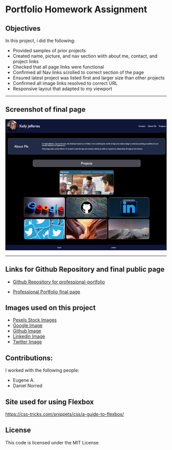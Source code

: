 # Portfolio Homework Assignment

## Objectives

In this project, i did the following:

- Provided samples of prior projects
- Created name, picture, and nav section wiith about me, contact, and project links
- Checked that all page links were functional
- Confirmed all Nav links scrolled to correct section of the page
- Ensured latest project was listed first and larger size than other projects
- Confirmed all image links resolved to correct URL
- Responsive layout that adapted to my viewport 

-----
## Screenshot of final page

![Screenshot of final webpage](./assets/images/portfolio-final-page-copy.png)

-----
## Links for Github Repository and final public page

- [Github Repository for professional-portfolio](https://github.com/ksjefferies/professional-portfolio)

- [Professional Portfolio final page](https://ksjefferies.github.io/professional-portfolio/)

## Images used on this project
- [Pexels Stock Images](https://www.pexels.com)
- [Google Image](https://www.reuters.com/technology/google-services-down-some-users-downdetector-2021-06-29/)
- [Github Image](https://www.omgubuntu.co.uk/2018/06/microsoft-buying-github)
- [Linkedin Image](https://techsavvy.life/2022/02/17/want-to-change-your-linkedin-profile-url/)
- [Twitter Image](https://www.indiatvnews.com/technology/news-twitter-edit-button-introduction-on-one-condition-know-what-is-it-631301)

## Contributions:
I worked with the following people:
- Eugene A.
- Daniel Norred

## Site used for using Flexbox
https://css-tricks.com/snippets/css/a-guide-to-flexbox/

## License
This code is licensed under the MIT License